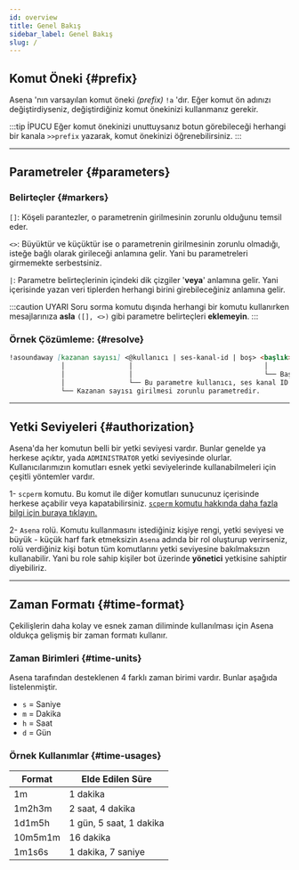 ```yaml
---
id: overview
title: Genel Bakış
sidebar_label: Genel Bakış
slug: /
---
```

## Komut Öneki {#prefix}

Asena 'nın varsayılan komut öneki *(prefix)* `!a` 'dır. 
Eğer komut ön adınızı değiştirdiyseniz, değiştirdiğiniz komut önekinizi kullanmanız gerekir.

:::tip İPUCU
Eğer komut önekinizi unuttuysanız botun görebileceği herhangi bir kanala `>>prefix` yazarak, komut önekinizi öğrenebilirsiniz.
:::

---

## Parametreler {#parameters}

### Belirteçler {#markers}

`[]`: Köşeli parantezler, o parametrenin girilmesinin zorunlu olduğunu temsil eder.

`<>`: Büyüktür ve küçüktür ise o parametrenin girilmesinin zorunlu olmadığı, isteğe bağlı olarak girileceği anlamına gelir. Yani bu parametreleri girmemekte serbestsiniz.

`|`: Parametre belirteçlerinin içindeki dik çizgiler '**veya**' anlamına gelir. Yani içerisinde yazan veri tiplerden herhangi birini girebileceğiniz anlamına gelir.

:::caution UYARI
Soru sorma komutu dışında herhangi bir komutu kullanırken mesajlarınıza **asla** `([], <>)` gibi parametre belirteçleri **eklemeyin**.
:::

### Örnek Çözümleme: {#resolve}

```md
!asoundaway [kazanan sayısı] <@kullanıcı | ses-kanal-id | boş> <başlık>
             │                │                                 │
             │                │                                 └── Başlık parametresinin isteğe bağlı olarak girilebilir.
             │                └── Bu parametre kullanıcı, ses kanal ID 'si veya boş bırakılabilir anlamına gelir. İsteğe bağlıdır.
             └── Kazanan sayısı girilmesi zorunlu parametredir.
```

---

## Yetki Seviyeleri {#authorization}

Asena'da her komutun belli bir yetki seviyesi vardır. Bunlar genelde ya herkese açıktır, yada `ADMINISTRATOR` yetki seviyesinde olurlar.
Kullanıcılarımızın komutları esnek yetki seviyelerinde kullanabilmeleri için çeşitli yöntemler vardır.

1- `scperm` komutu. Bu komut ile diğer komutları sunucunuz içerisinde herkese açabilir veya kapatabilirsiniz. 
[`scperm` komutu hakkında daha fazla bilgi için buraya tıklayın.](/docs/commands/server/scperm)

2- `Asena` rolü. Komutu kullanmasını istediğiniz kişiye rengi, yetki seviyesi ve büyük - küçük harf fark etmeksizin `Asena` adında bir rol oluşturup 
verirseniz, rolü verdiğiniz kişi botun tüm komutlarını yetki seviyesine bakılmaksızın kullanabilir. Yani bu role sahip kişiler bot üzerinde **yönetici** 
yetkisine sahiptir diyebiliriz.

---

## Zaman Formatı {#time-format}

Çekilişlerin daha kolay ve esnek zaman diliminde kullanılması için Asena oldukça gelişmiş bir zaman formatı kullanır.

### Zaman Birimleri {#time-units}

Asena tarafından desteklenen 4 farklı zaman birimi vardır. Bunlar aşağıda listelenmiştir.

- `s` = Saniye
- `m` = Dakika
- `h` = Saat
- `d` = Gün

### Örnek Kullanımlar {#time-usages}

| Format  | Elde Edilen Süre |
| ------- | ---------------- |
| 1m      | 1 dakika         |
| 1m2h3m  | 2 saat, 4 dakika | 
| 1d1m5h  | 1 gün, 5 saat, 1 dakika |
| 10m5m1m | 16 dakika        |
| 1m1s6s  | 1 dakika, 7 saniye |